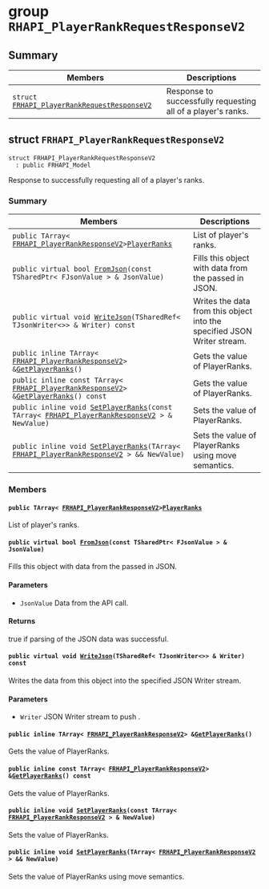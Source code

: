 # group `RHAPI_PlayerRankRequestResponseV2` <a id="group__RHAPI__PlayerRankRequestResponseV2"></a>

## Summary

 Members                        | Descriptions                                
--------------------------------|---------------------------------------------
`struct `[`FRHAPI_PlayerRankRequestResponseV2`](#structFRHAPI__PlayerRankRequestResponseV2) | Response to successfully requesting all of a player&#39;s ranks.

## struct `FRHAPI_PlayerRankRequestResponseV2` <a id="structFRHAPI__PlayerRankRequestResponseV2"></a>

```
struct FRHAPI_PlayerRankRequestResponseV2
  : public FRHAPI_Model
```

Response to successfully requesting all of a player&#39;s ranks.

### Summary

 Members                        | Descriptions                                
--------------------------------|---------------------------------------------
`public TArray< `[`FRHAPI_PlayerRankResponseV2`](RHAPI_PlayerRankResponseV2.md#structFRHAPI__PlayerRankResponseV2)` > `[`PlayerRanks`](#structFRHAPI__PlayerRankRequestResponseV2_1a44950e643e4498db070573af06af91d3) | List of player's ranks.
`public virtual bool `[`FromJson`](#structFRHAPI__PlayerRankRequestResponseV2_1a03712dedf7488733a2162a4b4cedc7d7)`(const TSharedPtr< FJsonValue > & JsonValue)` | Fills this object with data from the passed in JSON.
`public virtual void `[`WriteJson`](#structFRHAPI__PlayerRankRequestResponseV2_1a038b46467170246424f5a188361d7cf1)`(TSharedRef< TJsonWriter<>> & Writer) const` | Writes the data from this object into the specified JSON Writer stream.
`public inline TArray< `[`FRHAPI_PlayerRankResponseV2`](RHAPI_PlayerRankResponseV2.md#structFRHAPI__PlayerRankResponseV2)` > & `[`GetPlayerRanks`](#structFRHAPI__PlayerRankRequestResponseV2_1a4b0f64f6adb6b32e30d012eea8623b54)`()` | Gets the value of PlayerRanks.
`public inline const TArray< `[`FRHAPI_PlayerRankResponseV2`](RHAPI_PlayerRankResponseV2.md#structFRHAPI__PlayerRankResponseV2)` > & `[`GetPlayerRanks`](#structFRHAPI__PlayerRankRequestResponseV2_1ab5ce87761c241ccefaf1c5fe1ac0db82)`() const` | Gets the value of PlayerRanks.
`public inline void `[`SetPlayerRanks`](#structFRHAPI__PlayerRankRequestResponseV2_1a16f78c370749d8c866955f5dece8254a)`(const TArray< `[`FRHAPI_PlayerRankResponseV2`](RHAPI_PlayerRankResponseV2.md#structFRHAPI__PlayerRankResponseV2)` > & NewValue)` | Sets the value of PlayerRanks.
`public inline void `[`SetPlayerRanks`](#structFRHAPI__PlayerRankRequestResponseV2_1af221419bf3e57173ac1fc136b0c63a6a)`(TArray< `[`FRHAPI_PlayerRankResponseV2`](RHAPI_PlayerRankResponseV2.md#structFRHAPI__PlayerRankResponseV2)` > && NewValue)` | Sets the value of PlayerRanks using move semantics.

### Members

#### `public TArray< `[`FRHAPI_PlayerRankResponseV2`](RHAPI_PlayerRankResponseV2.md#structFRHAPI__PlayerRankResponseV2)` > `[`PlayerRanks`](#structFRHAPI__PlayerRankRequestResponseV2_1a44950e643e4498db070573af06af91d3) <a id="structFRHAPI__PlayerRankRequestResponseV2_1a44950e643e4498db070573af06af91d3"></a>

List of player's ranks.

#### `public virtual bool `[`FromJson`](#structFRHAPI__PlayerRankRequestResponseV2_1a03712dedf7488733a2162a4b4cedc7d7)`(const TSharedPtr< FJsonValue > & JsonValue)` <a id="structFRHAPI__PlayerRankRequestResponseV2_1a03712dedf7488733a2162a4b4cedc7d7"></a>

Fills this object with data from the passed in JSON.

#### Parameters
* `JsonValue` Data from the API call.

#### Returns
true if parsing of the JSON data was successful.

#### `public virtual void `[`WriteJson`](#structFRHAPI__PlayerRankRequestResponseV2_1a038b46467170246424f5a188361d7cf1)`(TSharedRef< TJsonWriter<>> & Writer) const` <a id="structFRHAPI__PlayerRankRequestResponseV2_1a038b46467170246424f5a188361d7cf1"></a>

Writes the data from this object into the specified JSON Writer stream.

#### Parameters
* `Writer` JSON Writer stream to push .

#### `public inline TArray< `[`FRHAPI_PlayerRankResponseV2`](RHAPI_PlayerRankResponseV2.md#structFRHAPI__PlayerRankResponseV2)` > & `[`GetPlayerRanks`](#structFRHAPI__PlayerRankRequestResponseV2_1a4b0f64f6adb6b32e30d012eea8623b54)`()` <a id="structFRHAPI__PlayerRankRequestResponseV2_1a4b0f64f6adb6b32e30d012eea8623b54"></a>

Gets the value of PlayerRanks.

#### `public inline const TArray< `[`FRHAPI_PlayerRankResponseV2`](RHAPI_PlayerRankResponseV2.md#structFRHAPI__PlayerRankResponseV2)` > & `[`GetPlayerRanks`](#structFRHAPI__PlayerRankRequestResponseV2_1ab5ce87761c241ccefaf1c5fe1ac0db82)`() const` <a id="structFRHAPI__PlayerRankRequestResponseV2_1ab5ce87761c241ccefaf1c5fe1ac0db82"></a>

Gets the value of PlayerRanks.

#### `public inline void `[`SetPlayerRanks`](#structFRHAPI__PlayerRankRequestResponseV2_1a16f78c370749d8c866955f5dece8254a)`(const TArray< `[`FRHAPI_PlayerRankResponseV2`](RHAPI_PlayerRankResponseV2.md#structFRHAPI__PlayerRankResponseV2)` > & NewValue)` <a id="structFRHAPI__PlayerRankRequestResponseV2_1a16f78c370749d8c866955f5dece8254a"></a>

Sets the value of PlayerRanks.

#### `public inline void `[`SetPlayerRanks`](#structFRHAPI__PlayerRankRequestResponseV2_1af221419bf3e57173ac1fc136b0c63a6a)`(TArray< `[`FRHAPI_PlayerRankResponseV2`](RHAPI_PlayerRankResponseV2.md#structFRHAPI__PlayerRankResponseV2)` > && NewValue)` <a id="structFRHAPI__PlayerRankRequestResponseV2_1af221419bf3e57173ac1fc136b0c63a6a"></a>

Sets the value of PlayerRanks using move semantics.

